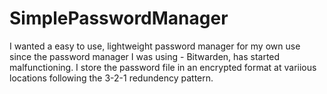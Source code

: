 # SimplePasswordManager
I wanted a easy to use, lightweight password manager for my own use since the password manager I was using - Bitwarden, has started malfunctioning. I store the password file in an encrypted format at variious locations following the 3-2-1 redundency pattern.
